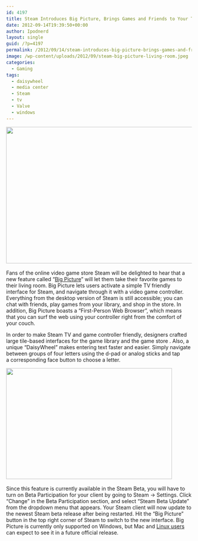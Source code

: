 ```yaml
---
id: 4197
title: Steam Introduces Big Picture, Brings Games and Friends to Your TV
date: 2012-09-14T19:39:50+00:00
author: Ipodnerd
layout: single
guid: /?p=4197
permalink: /2012/09/14/steam-introduces-big-picture-brings-games-and-friends-to-your-tv/
image: /wp-content/uploads/2012/09/steam-big-picture-living-room.jpeg
categories:
  - Gaming
tags:
  - daisywheel
  - media center
  - Steam
  - tv
  - Valve
  - windows
---
```

<p style="text-align: center;">
  <a href="/wp-content/uploads/2012/09/steam-big-picture-living-room.jpeg"><img class="aligncenter size-full wp-image-4201" title="steam-big-picture-living-room" src="/wp-content/uploads/2012/09/steam-big-picture-living-room.jpeg" alt="" width="651" height="369" srcset="/wp-content/uploads/2012/09/steam-big-picture-living-room.jpeg 803w, /wp-content/uploads/2012/09/steam-big-picture-living-room-300x169.jpeg 300w, /wp-content/uploads/2012/09/steam-big-picture-living-room-180x101.jpeg 180w, /wp-content/uploads/2012/09/steam-big-picture-living-room-360x203.jpeg 360w, /wp-content/uploads/2012/09/steam-big-picture-living-room-790x447.jpeg 790w" sizes="(max-width: 651px) 100vw, 651px" /></a>
</p>

Fans of the online video game store Steam will be delighted to hear that a new feature called &#8220;<a href="http://store.steampowered.com/bigpicture/" target="_blank">Big Picture</a>&#8221; will let them take their favorite games to their living room. Big Picture lets users activate a simple TV friendly interface for Steam, and navigate through it with a video game controller. Everything from the desktop version of Steam is still accessible; you can chat with friends, play games from your library, and shop in the store. In addition, Big Picture boasts a &#8220;First-Person Web Browser&#8221;, which means that you can surf the web using your controller right from the comfort of your couch.

In order to make Steam TV and game controller friendly, designers crafted large tile-based interfaces for the game library and the game store . Also, a unique &#8220;DaisyWheel&#8221; makes entering text faster and easier. Simply navigate between groups of four letters using the d-pad or analog sticks and tap a corresponding face button to choose a letter.

[<img class="aligncenter size-full wp-image-4204" title="daisy-wheel" src="/wp-content/uploads/2012/09/daisy-wheel.jpeg" alt="" width="450" height="300" srcset="/wp-content/uploads/2012/09/daisy-wheel.jpeg 450w, /wp-content/uploads/2012/09/daisy-wheel-300x200.jpeg 300w, /wp-content/uploads/2012/09/daisy-wheel-360x240.jpeg 360w, /wp-content/uploads/2012/09/daisy-wheel-180x120.jpeg 180w" sizes="(max-width: 450px) 100vw, 450px" />](/wp-content/uploads/2012/09/daisy-wheel.jpeg)

Since this feature is currently available in the Steam Beta, you will have to turn on Beta Participation for your client by going to Steam -> Settings. Click &#8220;Change&#8221; in the Beta Participation section, and select &#8220;Steam Beta Update&#8221; from the dropdown menu that appears. Your Steam client will now update to the newest Steam beta release after being restarted. Hit the &#8220;Big Picture&#8221; button in the top right corner of Steam to switch to the new interface. Big Picture is currently only supported on Windows, but Mac and <a title="Valve is Developing a Steam Client for Linux" href="/2012/07/16/valve-is-developing-a-steam-client-for-linux/" target="_blank">Linux users</a> can expect to see it in a future official release.
